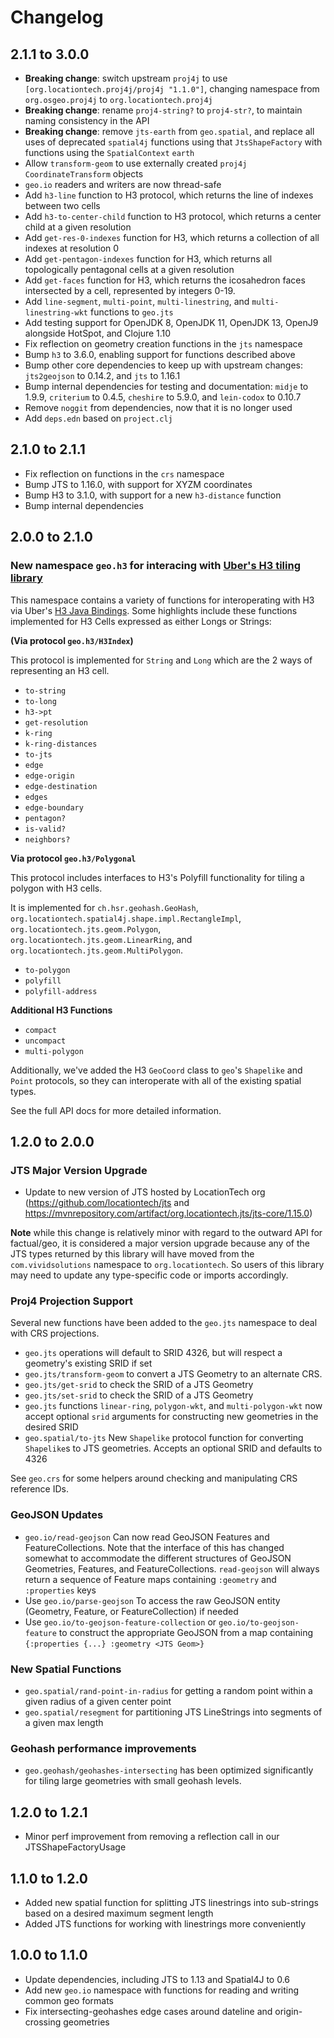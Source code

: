 # Changelog

## 2.1.1 to 3.0.0

* **Breaking change**: switch upstream `proj4j` to use `[org.locationtech.proj4j/proj4j "1.1.0"]`, changing namespace from `org.osgeo.proj4j` to `org.locationtech.proj4j`
* **Breaking change**: rename `proj4-string?` to `proj4-str?`, to maintain naming consistency in the API
* **Breaking change**: remove `jts-earth` from `geo.spatial`, and replace all uses of deprecated `spatial4j` functions using that `JtsShapeFactory` with functions using the `SpatialContext` `earth`
* Allow `transform-geom` to use externally created `proj4j` `CoordinateTransform` objects
* `geo.io` readers and writers are now thread-safe
* Add `h3-line` function to H3 protocol, which returns the line of indexes between two cells
* Add `h3-to-center-child` function to H3 protocol, which returns a center child at a given resolution
* Add `get-res-0-indexes` function for H3, which returns a collection of all indexes at resolution 0
* Add `get-pentagon-indexes` function for H3, which returns all topologically pentagonal cells at a given resolution
* Add `get-faces` function for H3, which returns the icosahedron faces intersected by a cell, represented by integers 0-19.
* Add `line-segment`, `multi-point`, `multi-linestring`, and `multi-linestring-wkt` functions to `geo.jts`
* Add testing support for OpenJDK 8, OpenJDK 11, OpenJDK 13, OpenJ9 alongside HotSpot, and Clojure 1.10
* Fix reflection on geometry creation functions in the `jts` namespace
* Bump `h3` to 3.6.0, enabling support for functions described above
* Bump other core dependencies to keep up with upstream changes: `jts2geojson` to 0.14.2, and `jts` to 1.16.1
* Bump internal dependencies for testing and documentation: `midje` to 1.9.9, `criterium` to 0.4.5, `cheshire` to 5.9.0, and `lein-codox` to 0.10.7
* Remove `noggit` from dependencies, now that it is no longer used
* Add `deps.edn` based on `project.clj`

## 2.1.0 to 2.1.1

* Fix reflection on functions in the `crs` namespace
* Bump JTS to 1.16.0, with support for XYZM coordinates
* Bump H3 to 3.1.0, with support for a new `h3-distance` function
* Bump internal dependencies

## 2.0.0 to 2.1.0

### New namespace `geo.h3` for interacing with [Uber's H3 tiling library](https://github.com/uber/h3)

This namespace contains a variety of functions for interoperating with H3 via Uber's [H3 Java Bindings](https://github.com/uber/h3-java). Some highlights include these functions implemented for H3 Cells expressed as either Longs or Strings:

**(Via protocol `geo.h3/H3Index`)**

This protocol is implemented for `String` and `Long` which are the 2 ways of representing an H3 cell.

* `to-string`
* `to-long`
* `h3->pt`
* `get-resolution`
* `k-ring`
* `k-ring-distances`
* `to-jts`
* `edge`
* `edge-origin`
* `edge-destination`
* `edges`
* `edge-boundary`
* `pentagon?`
* `is-valid?`
* `neighbors?`

**Via protocol `geo.h3/Polygonal`**

This protocol includes interfaces to H3's Polyfill functionality for tiling a polygon with H3 cells.

It is implemented for `ch.hsr.geohash.GeoHash`, `org.locationtech.spatial4j.shape.impl.RectangleImpl`, `org.locationtech.jts.geom.Polygon`, `org.locationtech.jts.geom.LinearRing`, and `org.locationtech.jts.geom.MultiPolygon`.

* `to-polygon`
* `polyfill`
* `polyfill-address`

**Additional H3 Functions**

* `compact`
* `uncompact`
* `multi-polygon`

Additionally, we've added the H3 `GeoCoord` class to `geo`'s `Shapelike` and `Point` protocols, so they can interoperate with all of the existing spatial types.

See the full API docs for more detailed information.

## 1.2.0 to 2.0.0

### JTS Major Version Upgrade

* Update to new version of JTS hosted by LocationTech org (https://github.com/locationtech/jts and https://mvnrepository.com/artifact/org.locationtech.jts/jts-core/1.15.0)

**Note** while this change is relatively minor with regard to the outward API for factual/geo, it is considered a major version upgrade because any of the JTS types returned by this library will have moved from the `com.vividsolutions` namespace to `org.locationtech`. So users of this library may need to update any type-specific code or imports accordingly.

### Proj4 Projection Support

Several new functions have been added to the `geo.jts` namespace to deal with CRS projections.

* `geo.jts` operations will default to SRID 4326, but will respect a geometry's existing SRID if set
* `geo.jts/transform-geom` to convert a JTS Geometry to an alternate CRS.
* `geo.jts/get-srid` to check the SRID of a JTS Geometry
* `geo.jts/set-srid` to check the SRID of a JTS Geometry
* `geo.jts` functions `linear-ring`, `polygon-wkt`, and `multi-polygon-wkt` now accept optional `srid` arguments for constructing new geometries in the desired SRID
* `geo.spatial/to-jts` New `Shapelike` protocol function for converting `Shapelike`s to JTS geometries. Accepts an optional SRID and defaults to 4326

See `geo.crs` for some helpers around checking and manipulating CRS reference IDs.

### GeoJSON Updates

* `geo.io/read-geojson` Can now read GeoJSON Features and FeatureCollections. Note that the interface of this has changed somewhat to accommodate the different structures of GeoJSON Geometries, Features, and FeatureCollections. `read-geojson` will always return a sequence of Feature maps containing `:geometry` and `:properties` keys
* Use `geo.io/parse-geojson` To access the raw GeoJSON entity (Geometry, Feature, or FeatureCollection) if needed
* Use `geo.io/to-geojson-feature-collection` or `geo.io/to-geojson-feature` to construct the appropriate GeoJSON from a map containing `{:properties {...} :geometry <JTS Geom>}`

### New Spatial Functions

* `geo.spatial/rand-point-in-radius` for getting a random point within a given radius of a given center point
* `geo.spatial/resegment` for partitioning JTS LineStrings into segments of a given max length

### Geohash performance improvements

* `geo.geohash/geohashes-intersecting` has been optimized significantly for tiling large geometries with small geohash levels.

## 1.2.0 to 1.2.1

* Minor perf improvement from removing a reflection call in our JTSShapeFactoryUsage

## 1.1.0 to 1.2.0

* Added new spatial function for splitting JTS linestrings into sub-strings based on a desired maximum segment length
* Added JTS functions for working with linestrings more conveniently

## 1.0.0 to 1.1.0

* Update dependencies, including JTS to 1.13 and Spatial4J to 0.6
* Add new `geo.io` namespace with functions for reading and writing common geo formats
* Fix intersecting-geohashes edge cases around dateline and origin-crossing geometries
